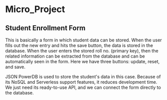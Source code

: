 # Micro_Project 
## Student Enrollment Form

This is basically a form in which student data can be stored. When the user fills out the new entry and hits the save button, the data is stored in the database. When the user enters the stored roll no. (primary key), then the related information can be extracted from the database and can be automatically seen in the form. Here we have three buttons: update, reset, and save.

JSON PowerDB is used to store the student's data in this case. Because of its NoSQL and Serverless support features, it reduces development time. We just need its ready-to-use API, and we can connect the form directly to the database.
